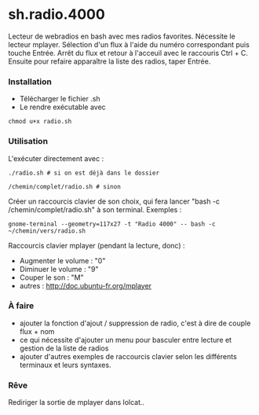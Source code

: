 # sh.radio.4000
Lecteur de webradios en bash avec mes radios favorites.
Nécessite le lecteur mplayer.
Sélection d'un flux à l'aide du numéro correspondant puis touche Entrée.
Arrêt du flux et retour à l'acceuil avec le raccouris Ctrl + C. Ensuite pour refaire apparaître la liste des radios, taper Entrée.

### Installation 
- Télécharger le fichier .sh
- Le rendre exécutable avec
```
chmod u+x radio.sh 
```

### Utilisation
L'exécuter directement avec :
```
./radio.sh # si on est déjà dans le dossier
```
```
/chemin/complet/radio.sh # sinon
```
Créer un raccourcis clavier de son choix, qui fera lancer "bash -c /chemin/complet/radio.sh" à son terminal.
Exemples :
```
gnome-terminal --geometry=117x27 -t "Radio 4000" -- bash -c ~/chemin/vers/radio.sh

```

Raccourcis clavier mplayer (pendant la lecture, donc) :
- Augmenter le volume : "0"
- Diminuer le volume : "9"
- Couper le son : "M"
- autres : http://doc.ubuntu-fr.org/mplayer

### À faire
- ajouter la fonction d'ajout / suppression de radio, c'est à dire de couple flux + nom
- ce qui nécessite d'ajouter un menu pour basculer entre lecture et gestion de la liste de radios
- ajouter d'autres exemples de raccourcis clavier selon les différents terminaux et leurs syntaxes.

### Rêve
Rediriger la sortie de mplayer dans lolcat..
